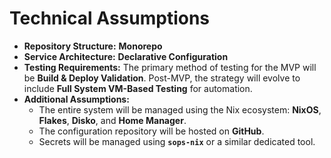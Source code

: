 # Technical Assumptions

* **Repository Structure:** **Monorepo**
* **Service Architecture:** **Declarative Configuration**
* **Testing Requirements:** The primary method of testing for the MVP will be **Build & Deploy Validation**. Post-MVP, the strategy will evolve to include **Full System VM-Based Testing** for automation.
* **Additional Assumptions:**
    * The entire system will be managed using the Nix ecosystem: **NixOS**, **Flakes**, **Disko**, and **Home Manager**.
    * The configuration repository will be hosted on **GitHub**.
    * Secrets will be managed using **`sops-nix`** or a similar dedicated tool.
